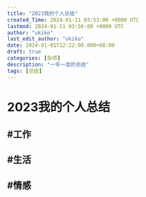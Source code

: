 ```yaml
---
title: "2023我的个人总结"
created_Time: 2024-01-11 03:53:00 +0000 UTC
lastmod: 2024-01-11 03:56:00 +0000 UTC
author: "ukiko"
last_edit_author: "ukiko"
date: 2024-01-01T12:22:00.000+08:00
draft: true
categories: [杂项]
description: "一年一度的总结"
tags: [总结]
---
```


# 2023我的个人总结

## #工作

## #生活

## #情感

